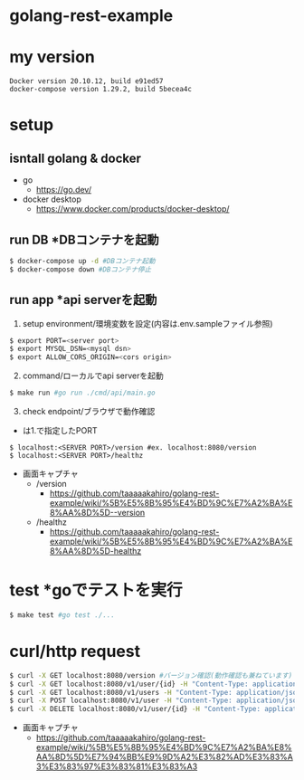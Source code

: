 # golang-rest-example

# my version
```
Docker version 20.10.12, build e91ed57
docker-compose version 1.29.2, build 5becea4c
```

# setup
## isntall golang & docker
   - go
      - https://go.dev/
   - docker desktop
      - https://www.docker.com/products/docker-desktop/

## run DB *DBコンテナを起動
```sh
$ docker-compose up -d #DBコンテナ起動
$ docker-compose down #DBコンテナ停止
```

## run app *api serverを起動
1. setup environment/環境変数を設定(内容は.env.sampleファイル参照)
```sh
$ export PORT=<server port>
$ export MYSQL_DSN=<mysql dsn>
$ export ALLOW_CORS_ORIGIN=<cors origin>
```
2. command/ローカルでapi serverを起動
```sh
$ make run #go run ./cmd/api/main.go
```
3. check endpoint/ブラウザで動作確認
 - <SERVER PORT>は1.で指定したPORT
```
$ localhost:<SERVER PORT>/version #ex. localhost:8080/version
$ localhost:<SERVER PORT>/healthz
```
- 画面キャプチャ
   - /version
      - https://github.com/taaaaakahiro/golang-rest-example/wiki/%5B%E5%8B%95%E4%BD%9C%E7%A2%BA%E8%AA%8D%5D--version
   - /healthz
      - https://github.com/taaaaakahiro/golang-rest-example/wiki/%5B%E5%8B%95%E4%BD%9C%E7%A2%BA%E8%AA%8D%5D-healthz

# test *goでテストを実行
```sh
$ make test #go test ./...
```

# curl/http request
```sh
$ curl -X GET localhost:8080/version #バージョン確認(動作確認も兼ねています)
$ curl -X GET localhost:8080/v1/user/{id} -H "Content-Type: application/json" #idを指定して該当のuserを取得
$ curl -X GET localhost:8080/v1/users -H "Content-Type: application/json" #userテーブルの一覧(全件)を取得
$ curl -X POST localhost:8080/v1/user -H "Content-Type: application/json" --data-raw '{"name": "user"}' #usersテーブルに指定したnameのuserレコードを追加
$ curl -X DELETE localhost:8080/v1/user/{id} -H "Content-Type: application/json" #idを指定して該当のuserをテーブルから削除

```
   - 画面キャプチャ
      - https://github.com/taaaaakahiro/golang-rest-example/wiki/%5B%E5%8B%95%E4%BD%9C%E7%A2%BA%E8%AA%8D%5D%E7%94%BB%E9%9D%A2%E3%82%AD%E3%83%A3%E3%83%97%E3%83%81%E3%83%A3
